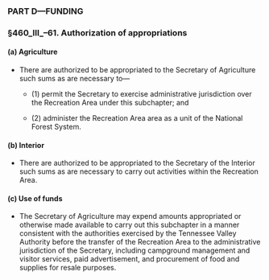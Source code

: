 ### PART D—FUNDING

### §460_lll_–61. Authorization of appropriations
#### (a) Agriculture
* There are authorized to be appropriated to the Secretary of Agriculture such sums as are necessary to—

  * (1) permit the Secretary to exercise administrative jurisdiction over the Recreation Area under this subchapter; and

  * (2) administer the Recreation Area area as a unit of the National Forest System.

#### (b) Interior
* There are authorized to be appropriated to the Secretary of the Interior such sums as are necessary to carry out activities within the Recreation Area.

#### (c) Use of funds
* The Secretary of Agriculture may expend amounts appropriated or otherwise made available to carry out this subchapter in a manner consistent with the authorities exercised by the Tennessee Valley Authority before the transfer of the Recreation Area to the administrative jurisdiction of the Secretary, including campground management and visitor services, paid advertisement, and procurement of food and supplies for resale purposes.